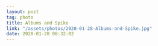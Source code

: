 ```yaml
---
layout: post
tag: photo
title: Albums and Spike
link: "/assets/photos/2020-01-28-Albums-and-Spike.jpg"
date: 2020-01-28 08:32:02
---
```

